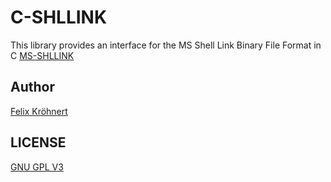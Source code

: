 # C-SHLLINK

This library provides an interface for the MS Shell Link Binary File Format in C [MS-SHLLINK](https://docs.microsoft.com/en-us/openspecs/windows_protocols/ms-shllink/16cb4ca1-9339-4d0c-a68d-bf1d6cc0f943)

    
## Author 
[Felix Kröhnert](https://github.com/Elec42)

## LICENSE
[GNU GPL V3](LICENSE)
